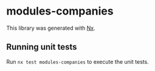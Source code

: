# modules-companies

This library was generated with [Nx](https://nx.dev).

## Running unit tests

Run `nx test modules-companies` to execute the unit tests.
